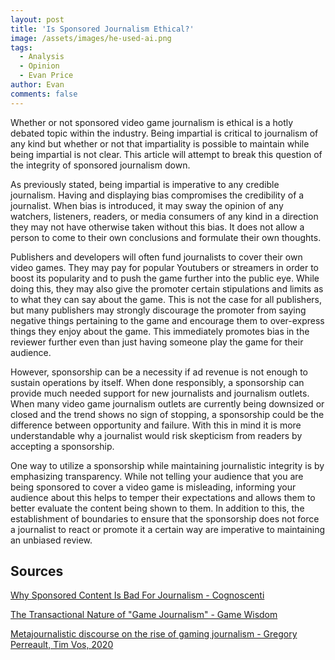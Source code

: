 ```yaml
---
layout: post
title: 'Is Sponsored Journalism Ethical?'
image: /assets/images/he-used-ai.png
tags:
  - Analysis
  - Opinion
  - Evan Price
author: Evan
comments: false
---
```


Whether or not sponsored video game journalism is ethical is a hotly debated topic within the industry. Being impartial is critical to journalism of any kind but whether or not that impartiality is possible to maintain while being impartial is not clear. This article will attempt to break this question of the integrity of sponsored journalism down. 

As previously stated, being impartial is imperative to any credible journalism. Having and displaying bias compromises the credibility of a journalist. When bias is introduced, it may sway the opinion of any watchers, listeners, readers, or media consumers of any kind in a direction they may not have otherwise taken without this bias. It does not allow a person to come to their own conclusions and formulate their own thoughts. 

Publishers and developers will often fund journalists to cover their own video games. They may pay for popular Youtubers or streamers in order to boost its popularity and to push the game further into the public eye. While doing this, they may also give the promoter certain stipulations and limits as to what they can say about the game. This is not the case for all publishers, but many publishers may strongly discourage the promoter from saying negative things pertaining to the game and encourage them to over-express things they enjoy about the game. This immediately promotes bias in the reviewer further even than just having someone play the game for their audience.

However, sponsorship can be a necessity if ad revenue is not enough to sustain operations by itself. When done responsibly, a sponsorship can provide much needed support for new journalists and journalism outlets. When many video game journalism outlets are currently being downsized or closed and the trend shows no sign of stopping, a sponsorship could be the difference between opportunity and failure. With this in mind it is more understandable why a journalist would risk skepticism from readers by accepting a sponsorship.

One way to utilize a sponsorship while maintaining journalistic integrity is by emphasizing transparency. While not telling your audience that you are being sponsored to cover a video game is misleading, informing your audience about this helps to temper their expectations and allows them to better evaluate the content being shown to them. In addition to this, the establishment of boundaries to ensure that the sponsorship does not force a journalist to react or promote it a certain way are imperative to maintaining an unbiased review.

## Sources

[Why Sponsored Content Is Bad For Journalism - Cognoscenti](https://www.wbur.org/cognoscenti/2013/03/19/native-advertising-journalism-john-carroll)

[The Transactional Nature of "Game Journalism" \- Game Wisdom](https://game-wisdom.com/critical/transactional-game-journalism)

[Metajournalistic discourse on the rise of gaming journalism \- Gregory Perreault, Tim Vos, 2020](https://journals.sagepub.com/doi/10.1177/1461444819858695)
